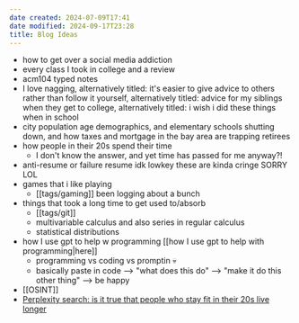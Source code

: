 ```yaml
---
date created: 2024-07-09T17:41
date modified: 2024-09-17T23:28
title: Blog Ideas
---
```

- how to get over a social media addiction
- every class I took in college and a review
- acm104 typed notes
- I love nagging, alternatively titled: it's easier to give advice to others rather than follow it yourself, alternatively titled: advice for my siblings when they get to college, alternatively titled: i wish i did these things when in school
- city population age demographics, and elementary schools shutting down, and how taxes and mortgage in the bay area are trapping retirees
- how people in their 20s spend their time
	- I don't know the answer, and yet time has passed for me anyway?!
- anti-resume or failure resume idk lowkey these are kinda cringe SORRY LOL
- games that i like playing
	- [[tags/gaming]] been logging about a bunch
- things that took a long time to get used to/absorb
	- [[tags/git]]
	- multivariable calculus and also series in regular calculus
	- statistical distributions
- how I use gpt to help w programming [[how I use gpt to help with programming|here]]
	- programming vs coding vs promptin 💀
	- basically paste in code --> "what does this do" --> "make it do this other thing" --> be happy
- [[OSINT]]
- [Perplexity search: is it true that people who stay fit in their 20s live longer](https://www.perplexity.ai/search/is-it-true-that-people-who-sta-vnzfmYtoTwC1fe5vfqElRg#0) 